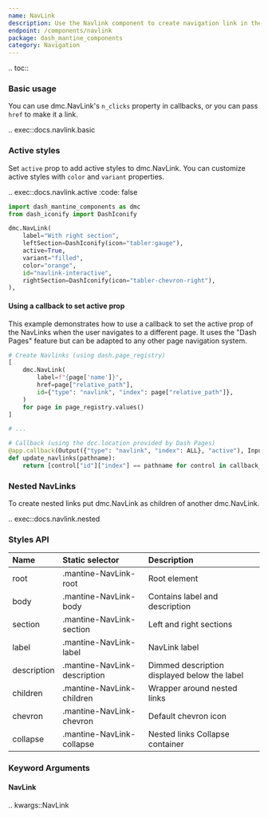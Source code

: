 ```yaml
---
name: NavLink
description: Use the Navlink component to create navigation link in the side navigation bars.
endpoint: /components/navlink
package: dash_mantine_components
category: Navigation
---
```


.. toc::

### Basic usage

You can use dmc.NavLink's `n_clicks` property in callbacks, or you can pass `href` to make it a link.

.. exec::docs.navlink.basic

### Active styles

Set `active` prop to add active styles to dmc.NavLink. You can customize active styles with `color` and `variant` properties.

.. exec::docs.navlink.active
    :code: false

```python
import dash_mantine_components as dmc
from dash_iconify import DashIconify

dmc.NavLink(
    label="With right section",
    leftSection=DashIconify(icon="tabler:gauge"),
    active=True,
    variant="filled",
    color="orange",
    id="navlink-interactive",
    rightSection=DashIconify(icon="tabler-chevron-right"),
),
```

#### Using a callback to set active prop

This example demonstrates how to use a callback to set the active prop of the NavLinks when the user navigates to a different page. It uses the "Dash Pages" feature but can be adapted to any other page navigation system.

```python
# Create Navlinks (using dash.page_registry)
[
    dmc.NavLink(
        label=f"{page['name']}",
        href=page["relative_path"],
        id={"type": "navlink", "index": page["relative_path"]},
    )
    for page in page_registry.values()
]

# ...

# Callback (using the dcc.location provided by Dash Pages)
@app.callback(Output({"type": "navlink", "index": ALL}, "active"), Input("_pages_location", "pathname"))
def update_navlinks(pathname):
    return [control["id"]["index"] == pathname for control in callback_context.outputs_list]

```

### Nested NavLinks

To create nested links put dmc.NavLink as children of another dmc.NavLink.

.. exec::docs.navlink.nested

### Styles API

| Name        | Static selector              | Description                                  |
|:------------|:-----------------------------|:---------------------------------------------|
| root        | .mantine-NavLink-root        | Root element                                 |
| body        | .mantine-NavLink-body        | Contains label and description               |
| section     | .mantine-NavLink-section     | Left and right sections                      |
| label       | .mantine-NavLink-label       | NavLink label                                |
| description | .mantine-NavLink-description | Dimmed description displayed below the label |
| children    | .mantine-NavLink-children    | Wrapper around nested links                  |
| chevron     | .mantine-NavLink-chevron     | Default chevron icon                         |
| collapse    | .mantine-NavLink-collapse    | Nested links Collapse container              |

### Keyword Arguments

#### NavLink

.. kwargs::NavLink
